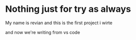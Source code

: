 # Nothing just for try as always 

My name is revian and this is the first project i wirte

and now we're writing from vs code